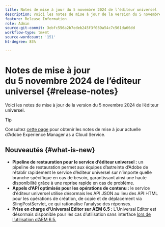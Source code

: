 ```yaml
---
title: Notes de mise à jour du 5 novembre 2024 de l’éditeur universel
description: Voici les notes de mise à jour de la version du 5 novembre 2024 de l’éditeur universel.
feature: Release Information
role: Admin
source-git-commit: 3ebfc556a2b7edeb245f3f039a54c7c561da66dd
workflow-type: tm+mt
source-wordcount: '151'
ht-degree: 85%

---
```



# Notes de mise à jour du 5 novembre 2024 de l’éditeur universel {#release-notes}

Voici les notes de mise à jour de la version du 5 novembre 2024 de l’éditeur universel.

>[!TIP]
>
>Consultez [cette page](/help/release-notes/release-notes-cloud/release-notes-current.md) pour obtenir les notes de mise à jour actuelle d’Adobe Experience Manager as a Cloud Service.

## Nouveautés {#what-is-new}

* **Pipeline de restauration pour le service d’éditeur universel :** un pipeline de restauration permet aux équipes d’astreinte d’Adobe de rétablir rapidement le service d’éditeur universel sur n’importe quelle branche spécifique en cas de besoin, garantissant ainsi une haute disponibilité grâce à une reprise rapide en cas de problème.
* **Appels d’API optimisés pour les opérations de contenu :** le service d’éditeur universel utilise désormais les API JSON au lieu des API HTML pour les opérations de création, de copie et de déplacement via SlingPostServlet, ce qui rationalise l’analyse des réponses.
* **Prise en charge d’Universal Editor sur AEM 6.5 :** L’Universal Editor est désormais disponible pour les cas d’utilisation sans interface [ lors de l’utilisation d’AEM 6.5.](https://experienceleague.adobe.com/en/docs/experience-manager-65/content/implementing/developing/headless/universal-editor/introduction)

